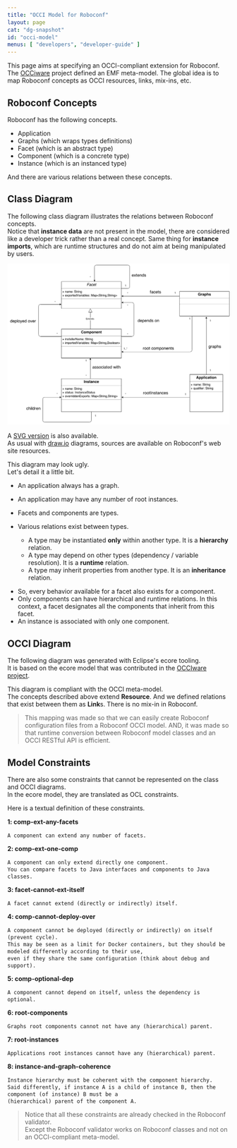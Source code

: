 ```yaml
---
title: "OCCI Model for Roboconf"
layout: page
cat: "dg-snapshot"
id: "occi-model"
menus: [ "developers", "developer-guide" ]
---
```


This page aims at specifying an OCCI-compliant extension for Roboconf.  
The [OCCiware](http://occiware.ow2.org/) project defined an EMF meta-model. The global idea is to map Roboconf concepts
as OCCI resources, links, mix-ins, etc.


## Roboconf Concepts

Roboconf has the following concepts.

* Application
* Graphs (which wraps types definitions)
* Facet (which is an abstract type)
* Component (which is a concrete type)
* Instance (which is an instanced type)

And there are various relations between these concepts.


## Class Diagram

The following class diagram illustrates the relations between Roboconf concepts.  
Notice that **instance data** are not present in the model, there are considered like a developer trick rather than a real concept.
Same thing for **instance imports**, which are runtime structures and do not aim at being manipulated by users.

<img src="/resources/img/roboconf-class-diagram-for-occi.png" alt="Class diagram" class="gs" />

A [SVG version](/resources/img/roboconf-class-diagram-for-occi.svg) is also available.  
As usual with [draw.io](https://www.draw.io/) diagrams, sources are available on Roboconf's web site resources.

This diagram may look ugly.  
Let's detail it a little bit.

* An application always has a graph.
* An application may have any number of root instances.
* Facets and components are types.

* Various relations exist between types.
   * A type may be instantiated **only** within another type. It is a **hierarchy** relation.
   * A type may depend on other types (dependency / variable resolution). It is a **runtime** relation.
   * A type may inherit properties from another type. It is an **inheritance** relation.

<!-- -->

* So, every behavior available for a facet also exists for a component.
* Only components can have hierarchical and runtime relations. In this context, a facet designates all the components that inherit from this facet.
* An instance is associated with only one component.


## OCCI Diagram

The following diagram was generated with Eclipse's ecore tooling.  
It is based on the ecore model that was contributed in the [OCCIware project](https://github.com/occiware).

This diagram is compliant with the OCCI meta-model.  
The concepts described above extend **Resource**. And we defined relations that exist between them as **Link**s.
There is no mix-in in Roboconf.

> This mapping was made so that we can easily create Roboconf configuration files from a Roboconf OCCI model.
> AND, it was made so that runtime conversion between Roboconf model classes and an OCCI RESTful API is efficient.


## Model Constraints

There are also some constraints that cannot be represented on the class and OCCI diagrams.  
In the ecore model, they are translated as OCL constraints.

Here is a textual definition of these constraints.

**1: comp-ext-any-facets**

	A component can extend any number of facets.

**2: comp-ext-one-comp**

	A component can only extend directly one component.
	You can compare facets to Java interfaces and components to Java classes.

**3: facet-cannot-ext-itself**

	A facet cannot extend (directly or indirectly) itself.

**4: comp-cannot-deploy-over**

	A component cannot be deployed (directly or indirectly) on itself (prevent cycle).
	This may be seen as a limit for Docker containers, but they should be modeled differently according to their use,
	even if they share the same configuration (think about debug and support).

**5: comp-optional-dep**

	A component cannot depend on itself, unless the dependency is optional.

**6: root-components**

	Graphs root components cannot not have any (hierarchical) parent.

**7: root-instances**

	Applications root instances cannot have any (hierarchical) parent.

**8: instance-and-graph-coherence**

	Instance hierarchy must be coherent with the component hierarchy.  
	Said differently, if instance A is a child of instance B, then the component (of instance) B must be a
	(hierarchical) parent of the component A.


> Notice that all these constraints are already checked in the Roboconf validator.  
> Except the Roboconf validator works on Roboconf classes and not on an OCCI-compliant meta-model.
